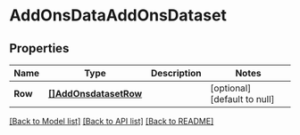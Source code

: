 # AddOnsDataAddOnsDataset

## Properties
Name | Type | Description | Notes
------------ | ------------- | ------------- | -------------
**Row** | [**[]AddOnsdatasetRow**](AddOnsdataset_row.md) |  | [optional] [default to null]

[[Back to Model list]](../README.md#documentation-for-models) [[Back to API list]](../README.md#documentation-for-api-endpoints) [[Back to README]](../README.md)

